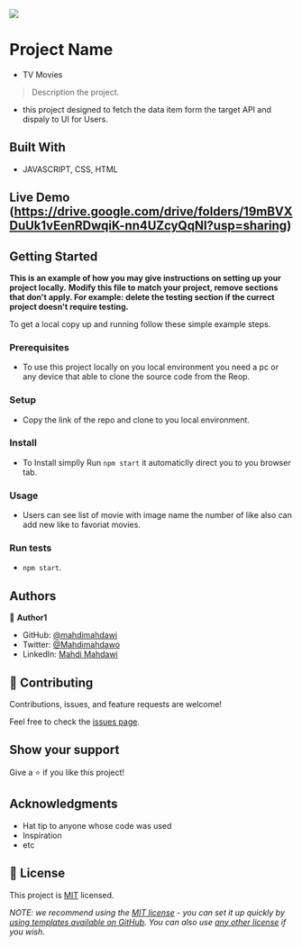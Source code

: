 ![](https://img.shields.io/badge/Microverse-blueviolet)

# Project Name
- TV Movies

> Description the project.
- this project designed to fetch the data item form the target API and dispaly to UI for Users.


## Built With

- JAVASCRIPT, CSS, HTML

## Live Demo (https://drive.google.com/drive/folders/19mBVXDuUk1vEenRDwqiK-nn4UZcyQqNl?usp=sharing)

## Getting Started

**This is an example of how you may give instructions on setting up your project locally.**
**Modify this file to match your project, remove sections that don't apply. For example: delete the testing section if the currect project doesn't require testing.**


To get a local copy up and running follow these simple example steps.

### Prerequisites
- To use this project locally on you local environment you need a pc or any device that able to clone the source code from the Reop.

### Setup
- Copy the link of the repo and clone to you local environment.

### Install
- To Install simplly Run `npm start` it automaticlly direct you to you browser tab.

### Usage
- Users can see list of movie with image name the number of like also can add new like to favoriat movies.

### Run tests
- `npm start`.

## Authors

👤 **Author1**

- GitHub: [@mahdimahdawi](https://github.com/mahdimahdawi/CapStone-project2)
- Twitter: [@Mahdimahdawo](https://mobile.twitter.com/mahdimahdawi16)
- LinkedIn: [Mahdi Mahdawi](https://www.linkedin.com/in/mahdi-mahdawi-434296189)


## 🤝 Contributing

Contributions, issues, and feature requests are welcome!

Feel free to check the [issues page](https://github.com/mahdimahdawi/CapStone-project2/issues).

## Show your support

Give a ⭐️ if you like this project!

## Acknowledgments

- Hat tip to anyone whose code was used
- Inspiration
- etc

## 📝 License

This project is [MIT](https://github.com/mahdimahdawi/CapStone-project2/blob/dev/MIT.md) licensed.

_NOTE: we recommend using the [MIT license](https://choosealicense.com/licenses/mit/) - you can set it up quickly by [using templates available on GitHub](https://docs.github.com/en/communities/setting-up-your-project-for-healthy-contributions/adding-a-license-to-a-repository). You can also use [any other license](https://choosealicense.com/licenses/) if you wish._
